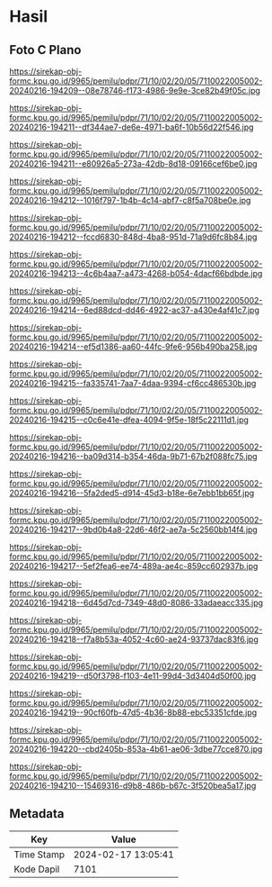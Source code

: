 # Hasil

## Foto C Plano

https://sirekap-obj-formc.kpu.go.id/9965/pemilu/pdpr/71/10/02/20/05/7110022005002-20240216-194209--08e78746-f173-4986-9e9e-3ce82b49f05c.jpg

https://sirekap-obj-formc.kpu.go.id/9965/pemilu/pdpr/71/10/02/20/05/7110022005002-20240216-194211--df344ae7-de6e-4971-ba6f-10b56d22f546.jpg

https://sirekap-obj-formc.kpu.go.id/9965/pemilu/pdpr/71/10/02/20/05/7110022005002-20240216-194211--e80926a5-273a-42db-8d18-09166cef6be0.jpg

https://sirekap-obj-formc.kpu.go.id/9965/pemilu/pdpr/71/10/02/20/05/7110022005002-20240216-194212--1016f797-1b4b-4c14-abf7-c8f5a708be0e.jpg

https://sirekap-obj-formc.kpu.go.id/9965/pemilu/pdpr/71/10/02/20/05/7110022005002-20240216-194212--fccd6830-848d-4ba8-951d-71a9d6fc8b84.jpg

https://sirekap-obj-formc.kpu.go.id/9965/pemilu/pdpr/71/10/02/20/05/7110022005002-20240216-194213--4c6b4aa7-a473-4268-b054-4dacf66bdbde.jpg

https://sirekap-obj-formc.kpu.go.id/9965/pemilu/pdpr/71/10/02/20/05/7110022005002-20240216-194214--6ed88dcd-dd46-4922-ac37-a430e4af41c7.jpg

https://sirekap-obj-formc.kpu.go.id/9965/pemilu/pdpr/71/10/02/20/05/7110022005002-20240216-194214--ef5d1386-aa60-44fc-9fe6-956b490ba258.jpg

https://sirekap-obj-formc.kpu.go.id/9965/pemilu/pdpr/71/10/02/20/05/7110022005002-20240216-194215--fa335741-7aa7-4daa-9394-cf6cc486530b.jpg

https://sirekap-obj-formc.kpu.go.id/9965/pemilu/pdpr/71/10/02/20/05/7110022005002-20240216-194215--c0c6e41e-dfea-4094-9f5e-18f5c22111d1.jpg

https://sirekap-obj-formc.kpu.go.id/9965/pemilu/pdpr/71/10/02/20/05/7110022005002-20240216-194216--ba09d314-b354-46da-9b71-67b2f088fc75.jpg

https://sirekap-obj-formc.kpu.go.id/9965/pemilu/pdpr/71/10/02/20/05/7110022005002-20240216-194216--5fa2ded5-d914-45d3-b18e-6e7ebb1bb65f.jpg

https://sirekap-obj-formc.kpu.go.id/9965/pemilu/pdpr/71/10/02/20/05/7110022005002-20240216-194217--9bd0b4a8-22d6-46f2-ae7a-5c2560bb14f4.jpg

https://sirekap-obj-formc.kpu.go.id/9965/pemilu/pdpr/71/10/02/20/05/7110022005002-20240216-194217--5ef2fea6-ee74-489a-ae4c-859cc602937b.jpg

https://sirekap-obj-formc.kpu.go.id/9965/pemilu/pdpr/71/10/02/20/05/7110022005002-20240216-194218--6d45d7cd-7349-48d0-8086-33adaeacc335.jpg

https://sirekap-obj-formc.kpu.go.id/9965/pemilu/pdpr/71/10/02/20/05/7110022005002-20240216-194218--f7a8b53a-4052-4c60-ae24-93737dac83f6.jpg

https://sirekap-obj-formc.kpu.go.id/9965/pemilu/pdpr/71/10/02/20/05/7110022005002-20240216-194219--d50f3798-f103-4e11-99d4-3d3404d50f00.jpg

https://sirekap-obj-formc.kpu.go.id/9965/pemilu/pdpr/71/10/02/20/05/7110022005002-20240216-194219--90cf60fb-47d5-4b36-8b88-ebc53351cfde.jpg

https://sirekap-obj-formc.kpu.go.id/9965/pemilu/pdpr/71/10/02/20/05/7110022005002-20240216-194220--cbd2405b-853a-4b61-ae06-3dbe77cce870.jpg

https://sirekap-obj-formc.kpu.go.id/9965/pemilu/pdpr/71/10/02/20/05/7110022005002-20240216-194210--15469316-d9b8-486b-b67c-3f520bea5a17.jpg


## Metadata

| Key        | Value               |
| ---------- | ------------------- |
| Time Stamp | 2024-02-17 13:05:41 |
| Kode Dapil | 7101                |



